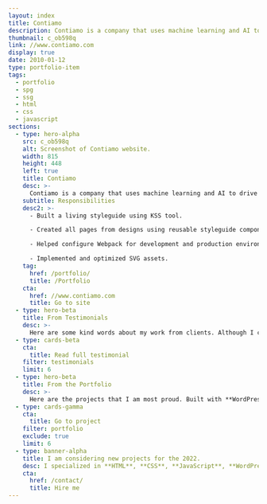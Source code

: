 ```yaml
---
layout: index
title: Contiamo
description: Contiamo is a company that uses machine learning and AI to drive better decision making and process optimization. The website runs on Middleman, Webpack, Netlify, and Github.
thumbnail: c_ob598q
link: //www.contiamo.com
display: true
date: 2010-01-12
type: portfolio-item
tags:
  - portfolio
  - spg
  - ssg
  - html
  - css
  - javascript
sections:
  - type: hero-alpha
    src: c_ob598q
    alt: Screenshot of Contiamo website.
    width: 815
    height: 448
    left: true
    title: Contiamo
    desc: >-
      Contiamo is a company that uses machine learning and AI to drive better decision making and process optimization. The website runs on Middleman, Webpack, Netlify, and Github.
    subtitle: Responsibilities
    desc2: >-
      - Built a living styleguide using KSS tool.

      - Created all pages from designs using reusable styleguide components.

      - Helped configure Webpack for development and production environments.

      - Implemented and optimized SVG assets.
    tag:
      href: /portfolio/
      title: /Portfolio
    cta:
      href: //www.contiamo.com
      title: Go to site
  - type: hero-beta
    title: From Testimonials
    desc: >-
      Here are some kind words about my work from clients. Although I collaborated with clients from more than 10 countries, most of them come from **The United States**.
  - type: cards-beta
    cta:
      title: Read full testimonial
    filter: testimonials
    limit: 6
  - type: hero-beta
    title: From the Portfolio
    desc: >-
      Here are the projects that I am most proud. Built with **WordPress**, **Shopify**, **Jekyll**, and **Hugo**, among others.
  - type: cards-gamma
    cta:
      title: Go to project
    filter: portfolio
    exclude: true
    limit: 6
  - type: banner-alpha
    title: I am considering new projects for the 2022.
    desc: I specialized in **HTML**, **CSS**, **JavaScript**, **WordPress**, **Shopify**, and **JAMstack** technologies.
    cta:
      href: /contact/
      title: Hire me
---
```

